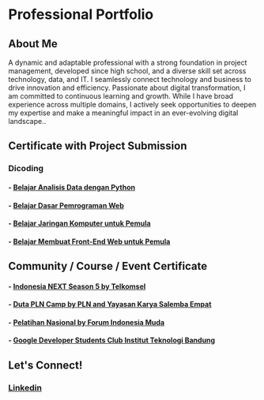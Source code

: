 # Professional Portfolio

## About Me  
A dynamic and adaptable professional with a strong foundation in project management, developed since high school, and a diverse skill set across technology, data, and IT. I seamlessly connect technology and business to drive innovation and efficiency. Passionate about digital transformation, I am committed to continuous learning and growth. While I have broad experience across multiple domains, I actively seek opportunities to deepen my expertise and make a meaningful impact in an ever-evolving digital landscape..  

## Certificate with Project Submission

### Dicoding
#### - [Belajar Analisis Data dengan Python](https://github.com/abdlsykr/portofolio/tree/main/Dicoding/Belajar%20Analisis%20Data%20dengan%20Python)
#### - [Belajar Dasar Pemrograman Web](https://github.com/abdlsykr/portofolio/tree/main/Dicoding/Belajar%20Dasar%20Pemrograman%20Web)
#### - [Belajar Jaringan Komputer untuk Pemula](https://github.com/abdlsykr/portofolio/tree/main/Dicoding/Belajar%20Jaringan%20Komputer%20untuk%20Pemula)
#### - [Belajar Membuat Front-End Web untuk Pemula](https://github.com/abdlsykr/portofolio/tree/main/Dicoding/Belajar%20Membuat%20Front-End%20Web%20untuk%20Pemula)

## Community / Course / Event Certificate
#### - [Indonesia NEXT Season 5 by Telkomsel](https://github.com/abdlsykr/portfolio/tree/main/Indonesia%20NEXT%20Season%205%20by%20Telkomsel) 
#### - [Duta PLN Camp by PLN and Yayasan Karya Salemba Empat](https://github.com/abdlsykr/portfolio/tree/main/Duta%20PLN%20Camp%20by%20PLN%20and%20Yayasan%20Karya%20Salemba%20Empat) 
#### - [Pelatihan Nasional by Forum Indonesia Muda](https://github.com/abdlsykr/portfolio/blob/main/Pelatihan%20Nasional%20by%20Forum%20Indonesia%20Muda/Sertifikat%20Pelatnas%20-%20ABDUL%20SYUKUR%20KAMARUDDIN.pdf) 
#### - [Google Developer Students Club Institut Teknologi Bandung](https://github.com/abdlsykr/portfolio/blob/main/Google%20Developer%20Student%20Clubs%20Institut%20Teknologi%20Bandung/GDSC%20ITB%20Member%20Certificate.pdf) 

## Let's Connect!  
### [Linkedin](https://www.linkedin.com/in/abdulsyukurkamaruddin/)
